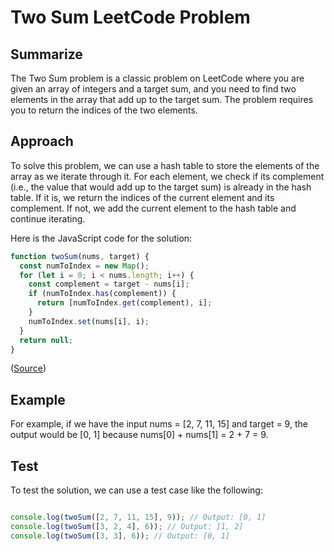 # Two Sum LeetCode Problem

## Summarize

The Two Sum problem is a classic problem on LeetCode where you are given an array of integers and a target sum, and you need to find two elements in the array that add up to the target sum. The problem requires you to return the indices of the two elements.

## Approach

To solve this problem, we can use a hash table to store the elements of the array as we iterate through it. For each element, we check if its complement (i.e., the value that would add up to the target sum) is already in the hash table. If it is, we return the indices of the current element and its complement. If not, we add the current element to the hash table and continue iterating.

Here is the JavaScript code for the solution:

```javascript
function twoSum(nums, target) {
  const numToIndex = new Map();
  for (let i = 0; i < nums.length; i++) {
    const complement = target - nums[i];
    if (numToIndex.has(complement)) {
      return [numToIndex.get(complement), i];
    }
    numToIndex.set(nums[i], i);
  }
  return null;
}
```  
([Source](https://leetcode.com/problems/two-sum/))
## Example  

For example, if we have the input nums = [2, 7, 11, 15] and target = 9, the output would be [0, 1] because nums[0] + nums[1] = 2 + 7 = 9.

## Test  

To test the solution, we can use a test case like the following:

```javascript  

console.log(twoSum([2, 7, 11, 15], 9)); // Output: [0, 1]
console.log(twoSum([3, 2, 4], 6)); // Output: [1, 2]
console.log(twoSum([3, 3], 6)); // Output: [0, 1]  
```  
